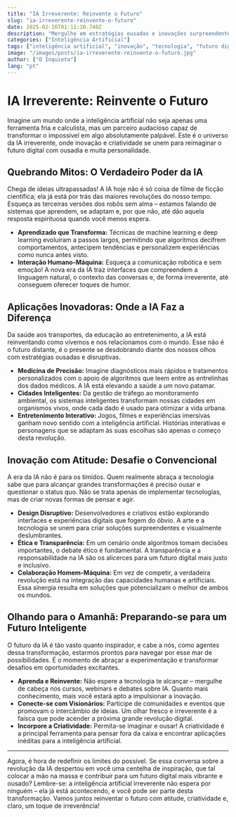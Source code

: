 ```yaml
---
title: "IA Irreverente: Reinvente o Futuro"
slug: "ia-irreverente-reinvente-o-futuro"
date: 2025-02-16T01:11:10.748Z
description: "Mergulhe em estratégias ousadas e inovações surpreendentes na área de inteligência artificial. Descubra como a IA está transformando o mundo e desafiando as convenções do futuro digital!"
categories: ["Inteligência Artificial"]
tags: ["inteligência artificial", "inovação", "tecnologia", "futuro digital", "IA"]
image: "/images/posts/ia-irreverente-reinvente-o-futuro.jpg"
author: ["O Inquieto"]
lang: "pt"
---
```


# IA Irreverente: Reinvente o Futuro

Imagine um mundo onde a inteligência artificial não seja apenas uma ferramenta fria e calculista, mas um parceiro audacioso capaz de transformar o impossível em algo absolutamente palpável. Este é o universo da IA irreverente, onde inovação e criatividade se unem para reimaginar o futuro digital com ousadia e muita personalidade.

## Quebrando Mitos: O Verdadeiro Poder da IA

Chega de ideias ultrapassadas! A IA hoje não é só coisa de filme de ficção científica; ela já está por trás das maiores revoluções do nosso tempo. Esqueça as terceiras versões dos robôs sem alma – estamos falando de sistemas que aprendem, se adaptam e, por que não, até dão aquela resposta espirituosa quando você menos espera.

- **Aprendizado que Transforma:** Técnicas de machine learning e deep learning evoluíram a passos largos, permitindo que algoritmos decifrem comportamentos, antecipem tendências e personalizem experiências como nunca antes visto.
- **Interação Humano-Máquina:** Esqueça a comunicação robótica e sem emoção! A nova era da IA traz interfaces que compreendem a linguagem natural, o contexto das conversas e, de forma irreverente, até conseguem oferecer toques de humor.

## Aplicações Inovadoras: Onde a IA Faz a Diferença

Da saúde aos transportes, da educação ao entretenimento, a IA está reinventando como vivemos e nos relacionamos com o mundo. Esse não é o futuro distante, é o presente se desdobrando diante dos nossos olhos com estratégias ousadas e disruptivas.

- **Medicina de Precisão:** Imagine diagnósticos mais rápidos e tratamentos personalizados com o apoio de algoritmos que leem entre as entrelinhas dos dados médicos. A IA está elevando a saúde a um novo patamar.
- **Cidades Inteligentes:** Da gestão de tráfego ao monitoramento ambiental, os sistemas inteligentes transformam nossas cidades em organismos vivos, onde cada dado é usado para otimizar a vida urbana.
- **Entretenimento Interativo:** Jogos, filmes e experiências imersivas ganham novo sentido com a inteligência artificial. Histórias interativas e personagens que se adaptam às suas escolhas são apenas o começo desta revolução.

## Inovação com Atitude: Desafie o Convencional

A era da IA não é para os tímidos. Quem realmente abraça a tecnologia sabe que para alcançar grandes transformações é preciso ousar e questionar o status quo. Não se trata apenas de implementar tecnologias, mas de criar novas formas de pensar e agir.

- **Design Disruptivo:** Desenvolvedores e criativos estão explorando interfaces e experiências digitais que fogem do óbvio. A arte e a tecnologia se unem para criar soluções surpreendentes e visualmente deslumbrantes.
- **Ética e Transparência:** Em um cenário onde algoritmos tomam decisões importantes, o debate ético é fundamental. A transparência e a responsabilidade na IA são os alicerces para um futuro digital mais justo e inclusivo.
- **Colaboração Homem-Máquina:** Em vez de competir, a verdadeira revolução está na integração das capacidades humanas e artificiais. Essa sinergia resulta em soluções que potencializam o melhor de ambos os mundos.

## Olhando para o Amanhã: Preparando-se para um Futuro Inteligente

O futuro da IA é tão vasto quanto inspirador, e cabe a nós, como agentes dessa transformação, estarmos prontos para navegar por esse mar de possibilidades. É o momento de abraçar a experimentação e transformar desafios em oportunidades excitantes.

- **Aprenda e Reinvente:** Não espere a tecnologia te alcançar – mergulhe de cabeça nos cursos, webinars e debates sobre IA. Quanto mais conhecimento, mais você estará apto a impulsionar a inovação.
- **Conecte-se com Visionários:** Participe de comunidades e eventos que promovam o intercâmbio de ideias. Um olhar fresco e irreverente é a faísca que pode acender a próxima grande revolução digital.
- **Incorpore a Criatividade:** Permita-se imaginar e ousar! A criatividade é a principal ferramenta para pensar fora da caixa e encontrar aplicações inéditas para a inteligência artificial.

---

Agora, é hora de redefinir os limites do possível. Se essa conversa sobre a revolução da IA despertou em você uma centelha de inspiração, que tal colocar a mão na massa e contribuir para um futuro digital mais vibrante e ousado? Lembre-se: a inteligência artificial irreverente não espera por ninguém – ela já está acontecendo, e você pode ser parte desta transformação. Vamos juntos reinventar o futuro com atitude, criatividade e, claro, um toque de irreverência!